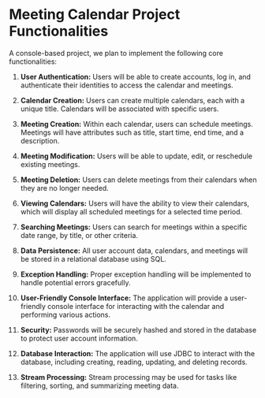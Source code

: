 # Meeting Calendar Project Functionalities

A console-based project, we plan to implement the following core functionalities:

1. **User Authentication:** Users will be able to create accounts, log in, and authenticate their identities to access the calendar and meetings.

2. **Calendar Creation:** Users can create multiple calendars, each with a unique title. Calendars will be associated with specific users.

3. **Meeting Creation:** Within each calendar, users can schedule meetings. Meetings will have attributes such as title, start time, end time, and a description.

4. **Meeting Modification:** Users will be able to update, edit, or reschedule existing meetings.

5. **Meeting Deletion:** Users can delete meetings from their calendars when they are no longer needed.

6. **Viewing Calendars:** Users will have the ability to view their calendars, which will display all scheduled meetings for a selected time period.

7. **Searching Meetings:** Users can search for meetings within a specific date range, by title, or other criteria.

8. **Data Persistence:** All user account data, calendars, and meetings will be stored in a relational database using SQL.

9. **Exception Handling:** Proper exception handling will be implemented to handle potential errors gracefully.

10. **User-Friendly Console Interface:** The application will provide a user-friendly console interface for interacting with the calendar and performing various actions.

11. **Security:** Passwords will be securely hashed and stored in the database to protect user account information.

12. **Database Interaction:** The application will use JDBC to interact with the database, including creating, reading, updating, and deleting records.

13. **Stream Processing:** Stream processing may be used for tasks like filtering, sorting, and summarizing meeting data.
